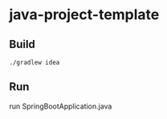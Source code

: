 java-project-template
==========================================

## Build

```shell
./gradlew idea
```

## Run 

run SpringBootApplication.java
